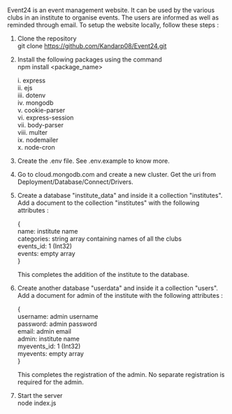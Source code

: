 Event24 is an event management website. It can be used by the various clubs in an institute to organise events.
The users are informed as well as reminded through email. To setup the website locally, follow these steps :

1. Clone the repository <br />
   git clone https://github.com/Kandarp08/Event24.git

2. Install the following packages using the command <br />
   npm install <package_name> <br />

   i. express <br />
   ii. ejs <br />
   iii. dotenv <br />
   iv. mongodb <br />
   v. cookie-parser <br />
   vi. express-session <br />
   vii. body-parser <br />
   viii. multer <br />
   ix. nodemailer <br />
   x. node-cron <br />

3. Create the .env file. See .env.example to know more.

4. Go to cloud.mongodb.com and create a new cluster. Get the uri from Deployment/Database/Connect/Drivers.

5. Create a database "institute_data" and inside it a collection "institutes". Add a document to the collection 
   "institutes" with the following attributes :

   { <br />
        name: institute name <br />
        categories: string array containing names of all the clubs <br />
        events_id: 1 (Int32) <br />
        events: empty array <br />
   }

   This completes the addition of the institute to the database.

6. Create another database "userdata" and inside it a collection "users". Add a document for admin of the institute
   with the following attributes :

   { <br />
        username: admin username <br />
        password: admin password <br />
        email: admin email <br />
        admin: institute name <br />
        myevents_id: 1 (Int32) <br />
        myevents: empty array <br />
   }

   This completes the registration of the admin. No separate registration is required for the admin.

7. Start the server <br />
   node index.js